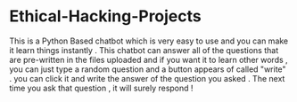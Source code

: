 # Ethical-Hacking-Projects

This is a Python Based chatbot which is very easy to use and you can make it learn things instantly . 
This chatbot can answer all of the questions that are pre-written in the files uploaded and if you want it
to learn other words , you can just type a random question and a button appears of called "write" . you can click it
and write the answer of the question you asked . The next time you ask that question , it will surely respond !
